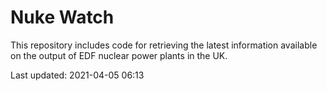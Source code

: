# Nuke Watch

This repository includes code for retrieving the latest information available on the output of EDF nuclear power plants in the UK.

Last updated: 2021-04-05 06:13